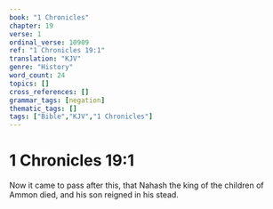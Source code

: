```yaml
---
book: "1 Chronicles"
chapter: 19
verse: 1
ordinal_verse: 10909
ref: "1 Chronicles 19:1"
translation: "KJV"
genre: "History"
word_count: 24
topics: []
cross_references: []
grammar_tags: [negation]
thematic_tags: []
tags: ["Bible","KJV","1 Chronicles"]
---
```


# 1 Chronicles 19:1

Now it came to pass after this, that Nahash the king of the children of Ammon died, and his son reigned in his stead.
